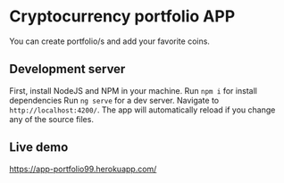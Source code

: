 # Cryptocurrency portfolio APP

You can create portfolio/s and add your favorite coins.

## Development server
First, install NodeJS and NPM in your machine.
Run `npm i` for install dependencies
Run `ng serve` for a dev server. Navigate to `http://localhost:4200/`. The app will automatically reload if you change any of the source files.

## Live demo
https://app-portfolio99.herokuapp.com/
